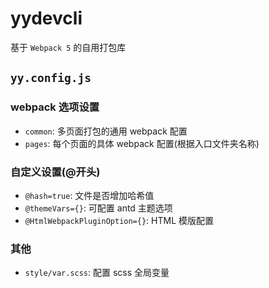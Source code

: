 # yydevcli

基于 `Webpack 5` 的自用打包库

## `yy.config.js`

### webpack 选项设置

- `common`: 多页面打包的通用 webpack 配置
- `pages`: 每个页面的具体 webpack 配置(根据入口文件夹名称)

### 自定义设置(@开头)

- `@hash=true`: 文件是否增加哈希值
- `@themeVars={}`: 可配置 antd 主题选项
- `@HtmlWebpackPluginOption={}`: HTML 模版配置

### 其他

- `style/var.scss`: 配置 scss 全局变量
